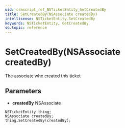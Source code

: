 ```yaml
---
uid: crmscript_ref_NSTicketEntity_SetCreatedBy
title: SetCreatedBy(NSAssociate createdBy)
intellisense: NSTicketEntity.SetCreatedBy
keywords: NSTicketEntity, GetCreatedBy
so.topic: reference
---
```


# SetCreatedBy(NSAssociate createdBy)

The associate who created this ticket

## Parameters

* **createdBy** NSAssociate

```crmscript
NSTicketEntity thing;
NSAssociate createdBy;
thing.SetCreatedBy(createdBy);
```


